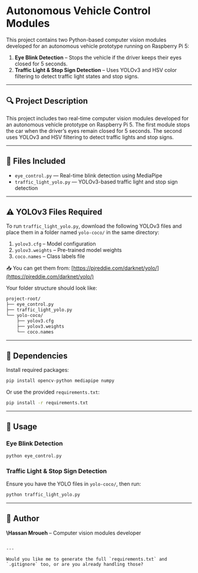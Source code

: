 # Autonomous Vehicle Control Modules

This project contains two Python-based computer vision modules developed for an autonomous vehicle prototype running on Raspberry Pi 5:

1. **Eye Blink Detection** – Stops the vehicle if the driver keeps their eyes closed for 5 seconds.  
2. **Traffic Light & Stop Sign Detection** – Uses YOLOv3 and HSV color filtering to detect traffic light states and stop signs.

---

## 🔍 Project Description

This project includes two real-time computer vision modules developed for an autonomous vehicle prototype on Raspberry Pi 5. The first module stops the car when the driver’s eyes remain closed for 5 seconds. The second uses YOLOv3 and HSV filtering to detect traffic lights and stop signs.

---

## 📁 Files Included

- `eye_control.py` — Real-time blink detection using MediaPipe
- `traffic_light_yolo.py` — YOLOv3-based traffic light and stop sign detection

---

## ⚠️ YOLOv3 Files Required

To run `traffic_light_yolo.py`, download the following YOLOv3 files and place them in a folder named `yolo-coco/` in the same directory:

1. `yolov3.cfg` – Model configuration  
2. `yolov3.weights` – Pre-trained model weights  
3. `coco.names` – Class labels file  

📥 You can get them from: [https://pjreddie.com/darknet/yolo/](https://pjreddie.com/darknet/yolo/)

Your folder structure should look like:

```bash
project-root/
├── eye_control.py
├── traffic_light_yolo.py
└── yolo-coco/
    ├── yolov3.cfg
    ├── yolov3.weights
    └── coco.names
````

---

## 🧩 Dependencies

Install required packages:

```bash
pip install opencv-python mediapipe numpy
```

Or use the provided `requirements.txt`:

```bash
pip install -r requirements.txt
```

---

## 🚀 Usage

### Eye Blink Detection

```bash
python eye_control.py
```

### Traffic Light & Stop Sign Detection

Ensure you have the YOLO files in `yolo-coco/`, then run:

```bash
python traffic_light_yolo.py
```

---

## 👤 Author

**\Hassan Mroueh** – Computer vision modules developer

```

---

Would you like me to generate the full `requirements.txt` and `.gitignore` too, or are you already handling those?
```
